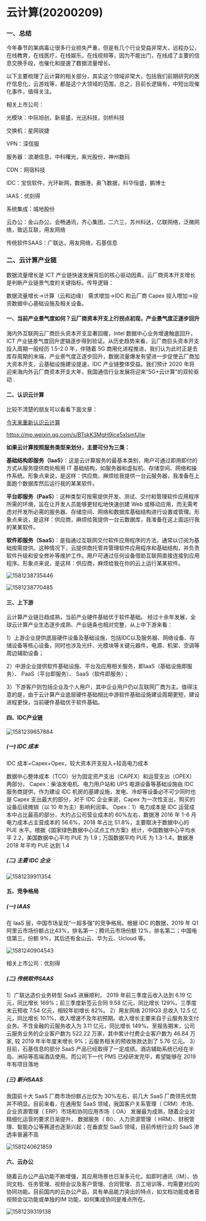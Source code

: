 # 云计算(20200209)



### 一、总结

今年春节的某病毒让很多行业损失严重，但是有几个行业受益非常大，远程办公，在线教育，在线医疗，在线娱乐，在线视频等，因为不能出门，在线成了主要的信息交换手段，也催化和提速了数据流量增长。

以下主要梳理了云计算的相关部分，其实这个领域非常大，包括我们前期研究的医疗信息化，云游戏等，都是这个大领域的范围，总之，目前长逻辑有，中短出现催化事件，值得关注。

相关上市公司：

光模块：中际旭创，新易盛，光迅科技，剑桥科技

交换机：星网锐捷

VPN：深信服

服务器：浪潮信息，中科曙光，紫光股份，神州数码

CDN：网宿科技

IDC：宝信软件，光环新网，数据港，奥飞数据，科华恒盛，鹏博士

IAAS：优刻得

系统集成：城地股份

云办公：金山办公，会畅通讯，齐心集团，二六三，苏州科达，亿联网络，泛微网络，致远互联，用友网络

传统软件SAAS：广联达，用友网络，石基信息



### 二、云计算产业链

数据流量增长是 ICT 产业链快速发展背后的核心驱动因素，云厂商资本开支增长是判断产业链景气度的关键指标。传导逻辑：

数据流量增长→计算（云和边缘） 需求增加→IDC 和云厂商 Capex 投入增加→投资数据中心基础设施及相关设备。 

#### 一、当前产业景气度如何？云厂商资本开支上行拐点初现，产业景气度正逐步回升 

海内外互联网云厂商巨头资本开支显著回暖，Intel 数据中心业务增速触底回升，ICT 产业链景气度回升逻辑逐步得到验证。从历史趋势来看，云厂商巨头资本开支投入周期一般经历 1.5-2.0 年，伴随着 5G 商用化进程推进，我们认为此时正是去库存周期的末端，产业景气度正逐步回升，数据流量爆发有望进一步促使云厂商加大资本开支，云基础设施建设提速，IDC 产业链整体受益。我们预计 2020 年将迎来海内外云厂商资本开支大年，我国通信行业发展将迎来“5G+云计算”的双轮驱动 .

#### 二、认识云计算

比较不清楚的朋友可以看看下面文章：

[今天来重新认识云计算](https://mp.weixin.qq.com/s/BTskK3MgH9ice5xIsmfJIw)

https://mp.weixin.qq.com/s/BTskK3MgH9ice5xIsmfJIw

**如果云计算按照服务类型来划分，主要可分为三类：**

**基础结构即服务（IaaS）**：这是云计算服务的最基本类别，用户可通过即用即付的方式从服务提供商处租用 IT 基础结构，如服务器和虚拟机、存储空间、网络和操作系统。形象点来说，是这样：供应商，麻烦给我提供一台云服务器，我准备在上面跑个数据库然后运行我的某某软件。

**平台即服务（PaaS）**：这种类型可按需提供开发、测试、交付和管理软件应用程序所需的环境，旨在让开发人员能够更轻松地快速创建 Web 或移动应用，而无需考虑对开发所必需的服务器、存储空间、网络和数据库基础结构进行设置或管理。形象点来说，是这样：供应商，麻烦给我提供一台云数据库，我准备在这上面运行我的某某软件。

**软件即服务（SaaS）**：是指通过互联网交付软件应用程序的方法，通常以订阅为基础按需提供。这种情况下，云提供商托管并管理软件应用程序和基础结构，并负责软件升级和安全修补等维护工作。用户可通过任何设备借助互联网直接连接到应用程序。形象点来说，是这样：供应商，麻烦给我在你的云上运行某某软件。

![1581238735446](云计算.assets/1581238735446.png)

![1581238770485](云计算.assets/1581238770485.png)

#### 三、上下游

云计算产业链日趋成熟，当前产业硬件基础优于软件基础。 经过十余年发展，全球云计算产业生态逐步成熟、产业链条也相对完整，从上中下游来看： 

1）上游企业提供底层硬件设备及基础设施，包括IDC以及服务器、网络设备、存储设备等核心设备，同时也涉及光纤、光模块等关键元器件，电源、机架、空调等周边辅助设备； 

2）中游企业提供软件基础设施、平台及应用相关服务，即IaaS（基础设施即服务）、 PaaS（平台即服务）、 SaaS（软件即服务）；

 3）下游客户则包括企业及个人用户，其中企业用户仍以互联网厂商为主。值得注意的是，由于云计算产业底层硬件基础相比中游软件基础设施建设周期更短，建设进程更快，当前硬件基础优于软件基础。 

#### 四、IDC产业链

![1581239657884](云计算.assets/1581239657884.png)





##### (一) IDC 成本 

 IDC 成本=Capex+Opex，较大资本开支投入+较高电力成本 

数据中心整体成本（TCO）分为固定资产支出（CAPEX）和运营支出（OPEX）两部分。
Capex：柴油发电机、电力用户站和 UPS 电源设备等基础设施由 IDC 服务商提供，作为建设 IDC 机房的基建设施，发电、冷却等设备必不可少同时也是 Capex 支出最大的部分，对于 IDC 企业来说，Capex 为一次性支出，购买的设备后续摊销（以 10 年为主）影响利润率。
Opex：1）电力成本是 IDC 运营成本中占比最高的部分，大约占公司营业成本的 60%左右，数据港 2016 年 1-6 月电力成本占主营成本的 56.6%，2018 年占比 51.8%，主要取决于数据中心的 PUE 水平。根据《国家绿色数据中心试点工作方案》统计，中国数据中心平均水平 2.2，美国数据中心平均 PUE 为 1.9；万国数据平均 PUE 为 1.3-1.4，数据港2018 年平均 PUE 达到 1.4 



##### (二) 主要 IDC 企业 

![1581239911354](云计算.assets/1581239911354.png)



#### 五、竞争格局

##### (一) IAAS

在 IaaS 层，中国市场呈现“一超多强”的竞争格局。根据 IDC 的数据，2019 年 Q1 阿里云市场份额占比43%，排名第一；腾讯云市场份额 12%，排名第二；中国电信第三，份额 9%，其后还有金山云、华为云、Ucloud 等。 

![1581240904543](云计算.assets/1581240904543.png)

相关上市公司：优刻得



##### (二)  传统软件SAAS

1）广联达造价业务转型 SaaS 进展顺利， 2019 年前三季度云收入达到 6.19 亿元，同比增长 169%；前三季度新签云合同 9.58 亿元，同比增长 129%。三季度末云预收 7.54 亿元，相较年初增长 82%。
2）用友网络 2019Q3 总收入 12.5 亿元，同比增长 10.1%，收入增速不及年初预期。收入增长主要来自于云服务及支付业务。不含金融的云服务收入为 3.11 亿元，同比增长 149%。至报告期末，公司云服务业务的企业客户数为 522.22 万家，其中累计付费企业客户数为 46.84 万家, 较 2019 年半年度末增长 9%；云服务相关的预收账款达到了 5.76 亿元。
3）目前，石基信息的部分 SaaS 产品已经取得了一定成绩。酒店辅助系统已经在半岛、洲际等高端酒店使用。而公司下一代 PMS 已经研发完毕，希望能够在 2019 年有项目落地 



##### (三) 新兴SAAS

我国前十大 SaaS 厂商市场份额占比仅为 30%左右，前几大 SaaS 厂商领先优势并不明显。目前来看，在通用型 SaaS 领域，我国客户关系管理（ CRM）市场、企业资源管理（ ERP）市场和协同应用市场（ OA） 发展最为成熟，随着企业对精细化运营的要求日渐提升， 数据服务（ BI）、人力资源管理（ HRM）、财税管理、智能办公等赛道也逐渐兴起；在垂直型 SaaS 领域，目前传统行业的 SaaS 渗透率普遍不高 



![1581240621859](云计算.assets/1581240621859.png)





#### 六、云办公

随着云办公产品功能不断增强，其应用场景也日渐多元化，如即时通讯（IM）、协同文档、任务管理、视频会议及客户管理、合同管理、员工培训等，均需要对应的协同功能。目前国内的云办公产品，具有单品能力突出的特点，如文档功能或者音视频会议功能或单独的IM 功能，如何集成协同是难点所在。 

![1581239319138](云计算.assets/1581239319138.png)











































 




























